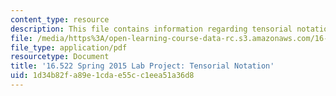 ```yaml
---
content_type: resource
description: This file contains information regarding tensorial notation.
file: /media/https%3A/open-learning-course-data-rc.s3.amazonaws.com/16-522-space-propulsion-spring-2015/1d34b82fa89e1cdae55cc1eea51a36d8_MIT16_522S15_Tensorial.pdf
file_type: application/pdf
resourcetype: Document
title: '16.522 Spring 2015 Lab Project: Tensorial Notation'
uid: 1d34b82f-a89e-1cda-e55c-c1eea51a36d8
---
```

